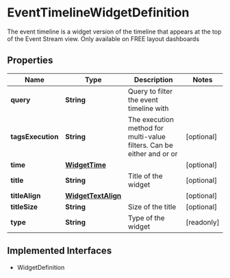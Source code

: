 

# EventTimelineWidgetDefinition

The event timeline is a widget version of the timeline that appears at the top of the Event Stream view. Only available on FREE layout dashboards
## Properties

Name | Type | Description | Notes
------------ | ------------- | ------------- | -------------
**query** | **String** | Query to filter the event timeline with | 
**tagsExecution** | **String** | The execution method for multi-value filters. Can be either and or or |  [optional]
**time** | [**WidgetTime**](WidgetTime.md) |  |  [optional]
**title** | **String** | Title of the widget |  [optional]
**titleAlign** | [**WidgetTextAlign**](WidgetTextAlign.md) |  |  [optional]
**titleSize** | **String** | Size of the title |  [optional]
**type** | **String** | Type of the widget |  [readonly]


## Implemented Interfaces

* WidgetDefinition


